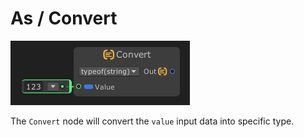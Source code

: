 # As / Convert

![](../../images/node-reference/convert.png)

The `Convert` node will convert the `value` input data into specific type.